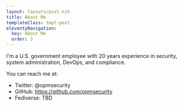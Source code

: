 ```yaml
---
layout: layouts/post.njk
title: About Me
templateClass: tmpl-post
eleventyNavigation:
  key: About Me
  order: 3
---
```


I'm a U.S. government employee with 20 years experience in security,
system administration, DevOps, and compliance.

You can reach me at:

* Twitter: @opmsecurity
* GitHub: https://github.com/opmsecurity
* Fediverse: TBD
